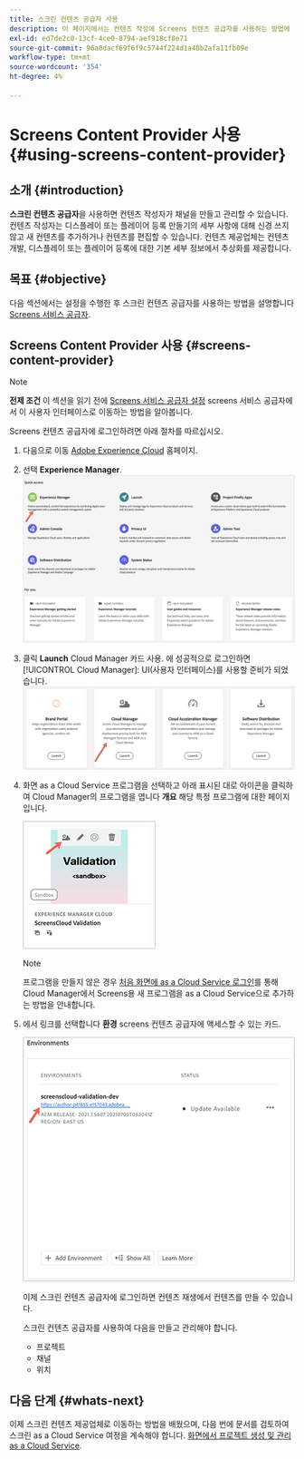 ```yaml
---
title: 스크린 컨텐츠 공급자 사용
description: 이 페이지에서는 컨텐츠 작성에 Screens 컨텐츠 공급자를 사용하는 방법에 대해 설명합니다.
exl-id: ed7de2c0-13cf-4ce0-8794-aef918cf8e71
source-git-commit: 96a0dacf69f6f9c5744f224d1a48b2afa11fb09e
workflow-type: tm+mt
source-wordcount: '354'
ht-degree: 4%

---
```


# Screens Content Provider 사용 {#using-screens-content-provider}

## 소개 {#introduction}

**스크린 컨텐츠 공급자**&#x200B;을 사용하면 컨텐츠 작성자가 채널을 만들고 관리할 수 있습니다. 컨텐츠 작성자는 디스플레이 또는 플레이어 등록 만들기의 세부 사항에 대해 신경 쓰지 않고 새 컨텐츠를 추가하거나 컨텐츠를 편집할 수 있습니다. 컨텐츠 제공업체는 컨텐츠 개발, 디스플레이 또는 플레이어 등록에 대한 기본 세부 정보에서 추상화를 제공합니다.

## 목표 {#objective}

다음 섹션에서는 설정을 수행한 후 스크린 컨텐츠 공급자를 사용하는 방법을 설명합니다 [Screens 서비스 공급자](https://experienceleague.adobe.com/docs/experience-manager-cloud-service/screens-as-cloud-service/configure-screens-cloud/navigating-to-screens-services-provider.html?lang=en).

## Screens Content Provider 사용 {#screens-content-provider}

>[!NOTE]
>**전제 조건**
>이 섹션을 읽기 전에 [Screens 서비스 공급자 설정](https://experienceleague.adobe.com/docs/experience-manager-cloud-service/screens-as-cloud-service/configure-screens-cloud/navigating-to-screens-services-provider.html?lang=en) screens 서비스 공급자에서 이 사용자 인터페이스로 이동하는 방법을 알아봅니다.

Screens 컨텐츠 공급자에 로그인하려면 아래 절차를 따르십시오.

1. 다음으로 이동 [Adobe Experience Cloud](https://experience.adobe.com) 홈페이지.

1. 선택 **Experience Manager**.
   ![](/help/implementing/cloud-manager/getting-access-to-aem-in-cloud/assets/landing-page1.png)

1. 클릭 **Launch** Cloud Manager 카드 사용. 에 성공적으로 로그인하면 [!UICONTROL Cloud Manager]: UI(사용자 인터페이스)를 사용할 준비가 되었습니다.
   ![](/help/implementing/cloud-manager/getting-access-to-aem-in-cloud/assets/landing-page2.png)

1. 화면 as a Cloud Service 프로그램을 선택하고 아래 표시된 대로 아이콘을 클릭하여 Cloud Manager의 프로그램을 엽니다 **개요** 해당 특정 프로그램에 대한 페이지입니다.

   ![](/help/screens-cloud/assets/configure/screens-cp-1.png)

   >[!NOTE]
   >프로그램을 만들지 않은 경우 [처음 화면에 as a Cloud Service 로그인](https://experienceleague.adobe.com/docs/experience-manager-cloud-service/screens-as-cloud-service/onboarding-screens-cloud/first-time-login-screens-cloud.html?lang=en)를 통해 Cloud Manager에서 Screens용 새 프로그램을 as a Cloud Service으로 추가하는 방법을 안내합니다.


1. 에서 링크를 선택합니다 **환경** screens 컨텐츠 공급자에 액세스할 수 있는 카드.

   ![](/help/screens-cloud/assets/configure/screens-cp-2.png)

   이제 스크린 컨텐츠 공급자에 로그인하면 컨텐츠 재생에서 컨텐츠를 만들 수 있습니다.

   스크린 컨텐츠 공급자를 사용하여 다음을 만들고 관리해야 합니다.

   * 프로젝트
   * 채널
   * 위치

## 다음 단계 {#whats-next}

이제 스크린 컨텐츠 제공업체로 이동하는 방법을 배웠으며, 다음 번에 문서를 검토하여 스크린 as a Cloud Service 여정을 계속해야 합니다. [화면에서 프로젝트 생성 및 관리 as a Cloud Service](https://experienceleague.adobe.com/docs/experience-manager-cloud-service/screens-as-cloud-service/create-content/creating-projects-screens-cloud.html?lang=en).
